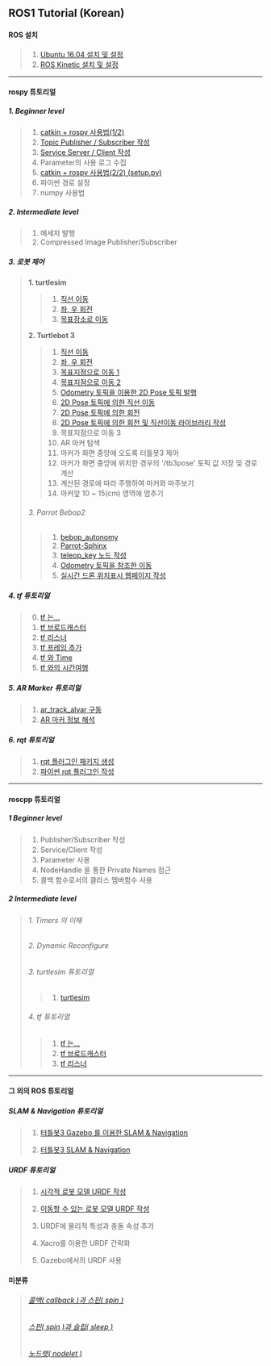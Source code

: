## ROS1 Tutorial (Korean)




#### ROS 설치


>1. [Ubuntu 16.04 설치 및 설정](./ubuntu16/install_ubuntu_1604_lts.md) 
>2. [ROS Kinetic 설치 및 설정](./install_n_config/install_ROS.md) 

---


####  rospy 튜토리얼

##### 1. Beginner level

>1. [catkin + rospy 사용법(1/2)](./rospy/rospy_0_How2UsePythonWithCatkin_1.md) 
>2. [Topic Publisher / Subscriber 작성](./rospy/rospy_1_WritingPubSub.md) 
>3. [Service Server / Client 작성](./rospy/rospy_2_WritingServiceClient.md) 
>4. Parameter의 사용 로그 수집 
>5. [catkin + rospy 사용법(2/2) (setup.py)](./rospy/rospy_0_How2UsePythonWithCatkin_2.md) 
>6. 파이썬 경로 설정 
>7. numpy 사용법

##### 2. Intermediate level
>1. 메세지 발행
>2. Compressed Image Publisher/Subscriber

##### 3. 로봇 제어
>**1. turtlesim**
>
>>1. [직선 이동](./rospy/mv_tutle_1_MoveInStraightLine.md) 
>>2. [좌, 우 회전](./rospy/mv_tutle_2_RotateLeftRight.md) 
>>3. [목표장소로 이동](./rospy/mv_tutle_3_Go2Goal.md) 
>
>**2. Turtlebot 3**
>
>>1. [직선 이동](./rospy/turtlebot3/tb3_1_MoveInStraightLine.md) 
>>2. [좌, 우 회전](./rospy/turtlebot3/tb3_2_RotateLeftRight.md) 
>>3. [목표지점으로 이동 1](./rospy/turtlebot3/tb3_3_Go2Goal.md) 
>>4. [목표지점으로 이동 2](./rospy/turtlebot3/tb3_4_GoToGoal.md) 
>>5. [Odometry 토픽을 이용한 2D Pose 토픽 발행](./rospy/turtlebot3/tb3_5_Sub_Odom_Pub_Pose2D.md)
>>6. [2D Pose 토픽에 의한 직선 이동](./rospy/turtlebot3/tb3_6_Straight_by_Pose2D.md)
>>7. [2D Pose 토픽에 의한 회전](./rospy/turtlebot3/tb3_7_Rotate_by_Pose2D.md)
>>8. [2D Pose 토픽에 의한 회전 및 직선이동 라이브러리 작성](./rospy/turtlebot3/tb3_8_Rotate_n_Straight_Library.md)
>>9. 목표지점으로 이동 3
>>10. AR 마커 탐색
>>11. 마커가 화면 중앙에 오도록 터틀봇3 제어 
>>12. 마커가 화면 중앙에 위치한 경우의 '/tb3pose' 토픽 값 저장 및 경로 계산
>>13. 계산된 경로에 따라 주행하여 마커와 마주보기
>>14. 마커앞 10 ~ 15(cm) 영역에 멈추기
>
>###### 3. Parrot Bebop2
>
>>1. [bebop_autonomy](./rospy/bebop2/bb2_1_bebop_autonomy.md) 
>> 2. [Parrot-Sphinx](./rospy/bebop2/bb2_2_parrot_sphinx.md) 
>>   1. [teleop_key 노드 작성](./rospy/bebop2/bb2_3_teleop_key.md)
>>   4. [Odometry 토픽을 참조한 이동](./rospy/bebop2/bb2_3_move_by_odom.md)
>>  5. [실시간 드론 위치표시 웹페이지 작성](./rospy/bebop2/bb2_5_mark_bebop2_on_web.md) 

##### 4. tf 튜토리얼
>0. [tf 는...](./rospy/tf_0_Instroduction.md)
>1. [tf 브로드캐스터](./rospy/tf_1_broadcaster.md)
>2. [tf 리스너](./rospy/tf_2_listener.md)
>3. [tf 프레임 추가](./rospy/tf_3_adding_frame.md)
>4. [tf 와 Time](./rospy/tf_4_tf_n_time.md)
>5. [tf 와의 시간여행](./rospy/tf_3_adding_frame.md)

##### 5. AR Marker 튜토리얼
>1. [ar_track_alvar 구동](./rospy/ar_1_ar_track_alvar.md)
>2. [ AR 마커 정보 해석](./rospy/ar_2_analysis_marker.md)

##### 6. rqt 튜토리얼
>1. [rqt 플러그인 패키지 생성](./rospy/rqt_1_create_rqt_plugin_pkg.md)
>2. [파이썬 rqt 플러그인 작성](./rospy/rqt_2_writing_python_plugin.md)

---

#### roscpp 튜토리얼

##### 1 Beginner level
>1. Publisher/Subscriber 작성
>2. Service/Client 작성
>3. Parameter 사용
>4. NodeHandle 을 통한 Private Names 접근
>5. 콜백 함수로서의 클라스 멤버함수 사용

##### 2 Intermediate level
>###### 1. Timers 의 이해
>
>###### 2. Dynamic Reconfigure
>
>###### 3. turtlesim 튜토리얼
>
>>1. [turtlesim](./roscpp/turtlesim.md)
>
>###### 4. tf 튜토리얼
>
>>1. [tf 는... ](./roscpp/tf_1_Instroduction.md)
>>2. [tf 브로드캐스터](./roscpp/tf_2_broadcaster.md)
>>3. [tf 리스너](./roscpp/tf_3_listener.md)

---

#### 그 외의 ROS 튜토리얼
##### SLAM & Navigation 튜토리얼

>1. [터틀봇3 Gazebo 를 이용한 SLAM & Navigation](./slam_n_nav/)
>
>2. [터틀봇3 SLAM & Navigation](./slam_n_nav/)

##### URDF 튜토리얼

>1. [시각적 로봇 모델 URDF 작성](./urdf/urdf_1_building_visual_robot_model.md)
>
>2. [이동할 수 있는 로봇 모델 URDF 작성](./urdf/urdf_2_building_movable_robot_model.md)
>
>3. URDF에 물리적 특성과 충돌 속성 추가
>
>4. Xacro를 이용한 URDF 간략화
>
>5. Gazebo에서의 URDF 사용

   

#### 미분류

>###### [콜백( callback )과 스핀( spin )](./roscpp/callback_n_spin.md)
>
>###### [스핀( spin )과 슬립( sleep )](./roscpp/spin_n_sleep.md)
>
>###### [노드렛( nodelet )](./roscpp/nodelet.md)